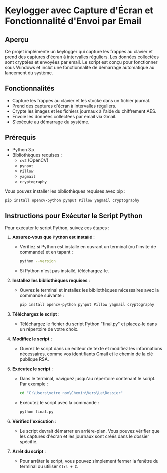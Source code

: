 # Keylogger avec Capture d'Écran et Fonctionnalité d'Envoi par Email

## Aperçu

Ce projet implémente un keylogger qui capture les frappes au clavier et prend des captures d'écran à intervalles réguliers. Les données collectées sont cryptées et envoyées par email. Le script est conçu pour fonctionner sous Windows et inclut une fonctionnalité de démarrage automatique au lancement du système.

## Fonctionnalités

- Capture les frappes au clavier et les stocke dans un fichier journal.
- Prend des captures d'écran à intervalles réguliers.
- Crypte les images et les fichiers journaux à l'aide du chiffrement AES.
- Envoie les données collectées par email via Gmail.
- S'exécute au démarrage du système.

## Prérequis

- Python 3.x
- Bibliothèques requises :
  - `cv2` (OpenCV)
  - `pynput`
  - `Pillow`
  - `yagmail`
  - `cryptography`
  
Vous pouvez installer les bibliothèques requises avec pip :

```bash
pip install opencv-python pynput Pillow yagmail cryptography
```


## Instructions pour Exécuter le Script Python

Pour exécuter le script Python, suivez ces étapes :

1. **Assurez-vous que Python est installé** :
   - Vérifiez si Python est installé en ouvrant un terminal (ou l'invite de commande) et en tapant :
     ```bash
     python --version
     ```
   - Si Python n'est pas installé, téléchargez-le.

2. **Installez les bibliothèques requises** :
   - Ouvrez le terminal et installez les bibliothèques nécessaires avec la commande suivante :
     ```bash
     pip install opencv-python pynput Pillow yagmail cryptography
     ```

3. **Téléchargez le script** :
   - Téléchargez le fichier du script Python "final.py" et placez-le dans un répertoire de votre choix.

4. **Modifiez le script** :
   - Ouvrez le script dans un éditeur de texte et modifiez les informations nécessaires, comme vos identifiants Gmail et le chemin de la clé publique RSA.

5. **Exécutez le script** :
   - Dans le terminal, naviguez jusqu'au répertoire contenant le script. Par exemple :
     ```bash
     cd "C:\Users\votre_nom\Chemin\Vers\Le\Dossier"
     ```
   - Exécutez le script avec la commande :
     ```bash
     python final.py
     ```

6. **Vérifiez l'exécution** :
   - Le script devrait démarrer en arrière-plan. Vous pouvez vérifier que les captures d'écran et les journaux sont créés dans le dossier spécifié.

7. **Arrêt du script** :
   - Pour arrêter le script, vous pouvez simplement fermer la fenêtre du terminal ou utiliser `Ctrl + C`.


